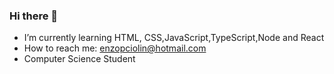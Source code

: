 ### Hi there 👋


- I’m currently learning HTML, CSS,JavaScript,TypeScript,Node and React
- How to reach me: enzopciolin@hotmail.com
- Computer Science Student
